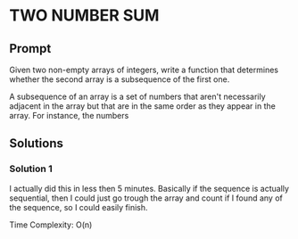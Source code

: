 # TWO NUMBER SUM

  ## Prompt
  Given two non-empty arrays of integers, write a function that determines
  whether the second array is a subsequence of the first one.

  A subsequence of an array is a set of numbers that aren't necessarily adjacent
  in the array but that are in the same order as they appear in the array. For
  instance, the numbers 

  ## Solutions
  ### Solution 1
  I actually did this in less then 5 minutes. Basically if the sequence is actually sequential, then I could just go trough the array and count if I found any of the sequence, so I could easily finish. 

  Time Complexity: O(n)
